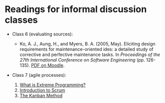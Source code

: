 # Readings for informal discussion classes

* Class 6 (evaluating sources):
  - Ko, A. J., Aung, H., and Myers, B. A. (2005, May). Eliciting
    design requirements for maintenance-oriented ides: a detailed
    study of corrective and perfective maintenance tasks. In
    *Proceedings of the 27th International Conference on Software
    Engineering* (pp. 126-135). [PDF on
    Moodle](https://lms.dickinson.edu/mod/resource/view.php?id=1217800).

* Class 7 (agile processes):
  1. [What is Extreme Programming?](https://ronjeffries.com/xprog/what-is-extreme-programming/)
  2. [Introduction to Scrum](https://www.codemag.com/article/0805051/Introduction-to-Scrum)
  3. [The Kanban Method](https://getnave.com/blog/what-is-the-kanban-method/)
